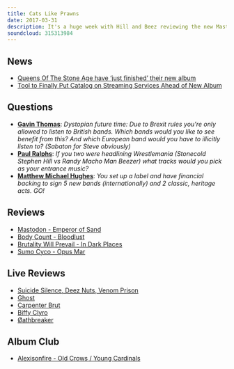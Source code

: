 ```yaml
---
title: Cats Like Prawns
date: 2017-03-31
description: It's a huge week with Hill and Beez reviewing the new Mastodon album, Ghost and Suicide Silence line in the UK, Biffy Clyro and Oathbreaker live in the US, more album reviews from Ice T's Body Count, Brutality Will Prevail and Sumo Cyco, our wrestling theme tunes and an Album Club on Alexisonfire's Old Crows/Young Cardinals. Oh and it turns out that cats quite like prawns.
soundcloud: 315313984
---
```


## News

* [Queens Of The Stone Age have ‘just finished’ their new album](http://www.nme.com/news/music/queens-stone-age-just-finished-new-album-2029175)
* [Tool to Finally Put Catalog on Streaming Services Ahead of New Album](http://www.spin.com/2017/03/tool-streaming-new-album-spotify-apple-music/)

## Questions

* **[Gavin Thomas](https://www.facebook.com/thatsnotmetalpodcast/posts/2077483182478215?comment_id=2077484485811418&comment_tracking=%7B%22tn%22%3A%22R9%22%7D)**: _Dystopian future time: Due to Brexit rules you're only allowed to listen to British bands. Which bands would you like to see benefit from this? And which European band would you have to illicitly listen to? (Sabaton for Steve obviously)_
* **[Paul Ralphs](https://www.facebook.com/thatsnotmetalpodcast/posts/2077483182478215?comment_id=2077503519142848&comment_tracking=%7B%22tn%22%3A%22R9%22%7D)**: _If you two were headlining Wrestlemania (Stonecold Stephen Hill vs Randy Macho Man Beezer) what tracks would you pick as your entrance music?_
* **[Matthew Michael Hughes](https://www.facebook.com/thatsnotmetalpodcast/posts/2077483182478215?comment_id=2077641162462417&comment_tracking=%7B%22tn%22%3A%22R9%22%7D)**: _You set up a label and have financial backing to sign 5 new bands (internationally) and 2 classic, heritage acts. GO!_

## Reviews

* [Mastodon - Emperor of Sand](https://itunes.apple.com/gb/album/emperor-of-sand/id1195230194)
* [Body Count - Bloodlust](https://itunes.apple.com/gb/album/bloodlust/id1201912007)
* [Brutality Will Prevail - In Dark Places](https://itunes.apple.com/gb/album/in-dark-places/id1213419538)
* [Sumo Cyco - Opus Mar](https://itunes.apple.com/gb/album/opus-mar/id1207851629)

## Live Reviews

* [Suicide Silence, Deez Nuts, Venom Prison](https://www.songkick.com/concerts/28501519-suicide-silence-at-koko)
* [Ghost](https://www.songkick.com/concerts/28956959-ghost-at-o2-forum-kentish-town)
* [Carpenter Brut](https://www.songkick.com/concerts/28848619-carpenter-brut-at-union)
* [Biffy Clyro](https://www.songkick.com/concerts/28920419-biffy-clyro-at-belasco-theater)
* [Øathbreaker](https://www.songkick.com/concerts/29022309-oathbreaker-at-roxy-theatre)

## Album Club

* [Alexisonfire - Old Crows / Young Cardinals](https://itunes.apple.com/gb/album/old-crows-young-cardinals/id707751924)
